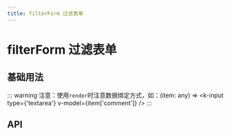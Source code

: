 ```yaml
---
title: filterForm 过滤表单
---
```


# filterForm 过滤表单

## 基础用法

::: warning
注意：使用`render`时注意数据绑定方式，如：(item: any) => <k-input type={'textarea'} v-model={item['comment']} />
:::

<demo-preview2 path="./def.vue" />

## API

<API src="./filterForm.json" lang="zh"></API>